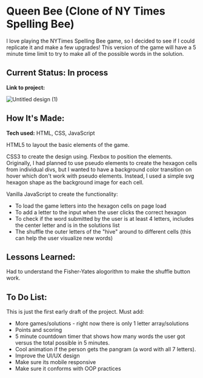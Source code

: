 # Queen Bee (Clone of NY Times Spelling Bee)

I love playing the NYTimes Spelling Bee game, so I decided to see if I could replicate it and make a few upgrades! This version of the game will have a 5 minute time limit to try to make all of the possible words in the solution.
## Current Status: In process

**Link to project:** 

![Untitled design (1)](https://user-images.githubusercontent.com/22897756/168183481-b9ff77e9-0eb6-410b-a29a-464b0062d305.gif)

## How It's Made:

**Tech used:** HTML, CSS, JavaScript

HTML5 to layout the basic elements of the game. 

CSS3 to create the design using. Flexbox to position the elements. Originally, I had planned to use pseudo elements to create the hexagon cells from individual divs, but I wanted to have a background color transition on hover which don't work with pseudo elements. Instead, I used a simple svg hexagon shape as the background image for each cell.

Vanilla JavaScript to create the functionality:
 * To load the game letters into the hexagon cells on page load
 * To add a letter to the input when the user clicks the correct hexagon
 * To check if the word submitted by the user is at least 4 letters, includes the center letter and is in the solutions list
 * The shuffle the outer letters of the "hive" around to different cells (this can help the user visualize new words)


## Lessons Learned:
Had to understand the Fisher-Yates alogorithm to make the shuffle button work. 

## To Do List:

This is just the first early draft of the project. Must add:
 * More games/solutions - right now there is only 1 letter array/solutions 
 * Points and scoring
 * 5 minute countdown timer that shows how many words the user got versus the total possible in 5 minutes.
 * Cool animation if the person gets the pangram (a word with all 7 letters). 
 * Improve the UI/UX design 
 * Make sure its mobile responsive
 * Make sure it conforms with OOP practices
 

